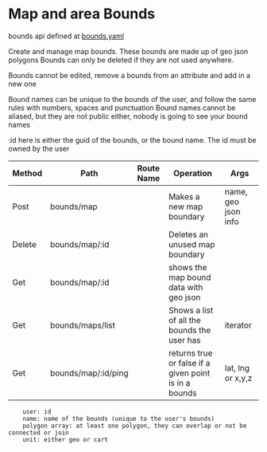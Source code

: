 # Map and area Bounds

bounds api defined at [bounds.yaml](../../../api-docs/bounds.yaml)

Create and manage map bounds. These bounds are made up of geo json polygons
Bounds can only be deleted if they are not used anywhere.

Bounds cannot be edited, remove a bounds from an attribute and add in a new one

Bound names can be unique to the bounds of the user, and follow the same rules with numbers, spaces and punctuation
Bound names cannot be aliased, but they are not public either, nobody is going to see your bound names

:id here is either the guid of the bounds, or the bound name. The id must be owned by the user 

| Method | Path                | Route Name | Operation                                             | Args                |
|--------|---------------------|------------|-------------------------------------------------------|---------------------|
| Post   | bounds/map          |            | Makes a new map boundary                              | name, geo json info |
| Delete | bounds/map/:id      |            | Deletes an unused map boundary                        |                     |
| Get    | bounds/map/:id      |            | shows the map bound data with geo json                |                     |
| Get    | bounds/maps/list    |            | Shows a list of all the bounds the user has           | iterator            |
| Get    | bounds/map/:id/ping |            | returns true or false if a given point is in a bounds | lat, lng or x,y,z   |

        user: id
        name: name of the bounds (unique to the user's bounds)
        polygon array: at least one polygon, they can overlap or not be connected or join
        unit: either geo or cart